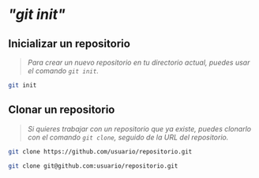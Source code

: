 # ***"git init"***

## **Inicializar un repositorio**

> *Para crear un nuevo repositorio en tu directorio actual, puedes usar el comando `git init`.*

```bash
git init
```

## **Clonar un repositorio**

> *Si quieres trabajar con un repositorio que ya existe, puedes clonarlo con el comando `git clone`, seguido de la URL del repositorio.*

```bash
git clone https://github.com/usuario/repositorio.git
```

```bash
git clone git@github.com:usuario/repositorio.git
```
